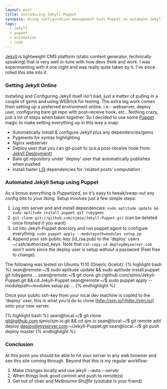 ```yaml
---
layout: post
title: Introducing Jekyll-Puppet
synopsis: Using configuration management tool Puppet to automate Jekyll installations.
tags:
  - jekyll
  - puppet
  - automation
  - code
---
```

[Jekyll](http://jekyllrb.com/) is lightweight CMS platform (static content generator, technically speaking) that is very well in-tune with how devs think and work. I was experimenting with it one night and was really quite taken by it. I've since rolled this site into it.


### Getting Jekyll Online

Installing and Configuring Jekyll itself isn't bad, just a matter of pulling in a couple of gems and using WEBrick for testing.  The extra leg work comes from setting up a preferred environment online. i.e.- webserver, deploy user, configuring bare git repo with post-receive hook, etc..  Nothing crazy, just a lot of steps when taken together.  So I decided to use some [Puppet](http://docs.puppetlabs.com/) magic to make setting everything up in this way a snap:

* Automatically install &amp; configure Jekyll plus any dependencies/gems
* Pygments for syntax highlighting
* Nginx webserver
* Deploy user that you can git-push to (a.k.a post-receive hook from: [Jekyll Deployment](https://github.com/mojombo/jekyll/wiki/Deployment))
* Bare git repository under 'deploy' user that automatically publishes when pushed
* Install faster [LSI](http://en.wikipedia.org/wiki/Latent_semantic_indexing) dependencies for 'related posts' computation

<!-- more -->

### Automated Jekyll Setup using Puppet

As a bonus everything is _Puppetized_, so it's easy to tweak/swap-out any config bits to your liking. Setup involves just a few simple steps:

1. Log into server and and install dependencies:
   `sudo aptitude update && sudo aptitude install puppet git rubygems`
2. `git clone git://github.com/sjmio/Jekyll-Puppet.git` (can be deleted once finished if you want)
3. cd into Jekyll-Puppet directory and run puppet agent to configure everything:
   `sudo puppet apply --modulepath=modules setup.pp`
4. Append your ssh public-key (id_rsa.pub) to the 'deploy' users ~/.ssh/authorized_keys. Note that `ssh-copy-id deploy@myserver.com` won't work since the deploy user is setup without a password (Feel free to change).

The following was tested on Ubuntu 11.10 (Oneiric Ocelot):
{% highlight bash %}
sean@remote:~/$ sudo aptitude update && sudo aptitude install puppet git rubygems
...
sean@remote:~/$ git clone git://github.com/sjmio/Jekyll-Puppet.git && cd Jekyll-Puppet
sean@remote:~/$ sudo puppet apply --modulepath=modules setup.pp
...
{% endhighlight %}

Once your public ssh-key from your local dev machine is copied to the 'deploy' user, this is what you'd do to clone [http://sjm.io/](http://sjm.io/) onto your new server.

{% highlight bash %}
sean@local:~/$ git clone git@github.com:sjmio/sjm.io.git && cd sjm.io
sean@local:~/$ git remote add deploy deploy@myserver.com:~/Jekyll-Puppet.git
sean@local:~/$ git push deploy master
{% endhighlight %}

### Conclusion

At this point you should be able to hit your server in any web browser and see this site coming through.  Beyond that this is my regular workflow:

1. Make changes locally and use jekyll --auto --server
2. When things look good commit and push to remote(s)
3. Get out of chair and _Melbourne Shuffle_ (youtube is your friend)

